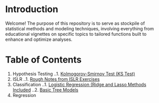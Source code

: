 # Introduction

Welcome! The purpose of this repository is to serve as stockpile of statistical methods and modeling techniques, involving everything from educational vignettes on specific topics to tailored functions built to enhance and optimize analyses. 

# Table of Contents

1. Hypothesis Testing
..1. [Kolmogorov-Smirnov Test (KS Test)](https://github.com/pmaji/stats-and-modeling/blob/master/hypothesis-tests/ks_test.md)
2. ISLR
..1. [Rough Notes from ISLR Exercises](https://github.com/pmaji/stats-and-modeling/blob/master/ISLR/islr_notebook.md)
3. Classification
..1. [Logistic Regression (Ridge and Lasso Methods Included](https://github.com/pmaji/stats-and-modeling/blob/master/classification/logit/logistic_regression.md)
..2. [Basic Tree Models](https://github.com/pmaji/stats-and-modeling/blob/master/classification/tree-methods/tree_methods.md)
4. Regression


